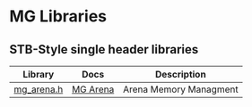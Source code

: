 # MG Libraries

## STB-Style single header libraries

| Library | Docs | Description |
| ------- | ---- | ----------- |
| [mg_arena.h](mg_arena.h) | [MG Arena](docs/mg_arena.md) | Arena Memory Managment |

